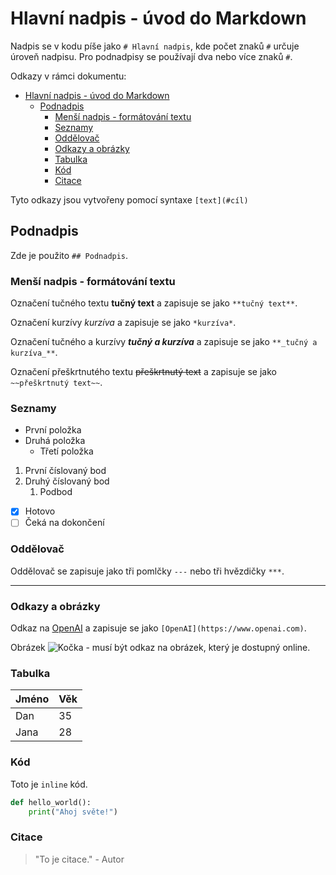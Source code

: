 # Hlavní nadpis - úvod do Markdown

Nadpis se v kodu píše jako `# Hlavní nadpis`, kde počet znaků `#` určuje úroveň nadpisu. Pro podnadpisy se používají dva nebo více znaků `#`.

Odkazy v rámci dokumentu:

- [Hlavní nadpis - úvod do Markdown](#hlavní-nadpis---úvod-do-markdown)
  - [Podnadpis](#podnadpis)
    - [Menší nadpis - formátování textu](#menší-nadpis---formátování-textu)
    - [Seznamy](#seznamy)
    - [Oddělovač](#oddělovač)
    - [Odkazy a obrázky](#odkazy-a-obrázky)
    - [Tabulka](#tabulka)
    - [Kód](#kód)
    - [Citace](#citace)

Tyto odkazy jsou vytvořeny pomocí syntaxe `[text](#cíl)`

## Podnadpis

Zde je použito `## Podnadpis`.

### Menší nadpis - formátování textu

Označení tučného textu **tučný text** a zapisuje se jako `**tučný text**`.

Označení kurzívy *kurzíva* a zapisuje se jako `*kurzíva*`.

Označení tučného a kurzívy **_tučný a kurzíva_** a zapisuje se jako `**_tučný a kurzíva_**`.

Označení přeškrtnutého textu ~~přeškrtnutý text~~ a zapisuje se jako `~~přeškrtnutý text~~`.

### Seznamy

- První položka
- Druhá položka
  - Třetí položka

1. První číslovaný bod
2. Druhý číslovaný bod
   1. Podbod

- [x] Hotovo
- [ ] Čeká na dokončení

### Oddělovač

Oddělovač se zapisuje jako tři pomlčky `---` nebo tři hvězdičky `***`.

---

### Odkazy a obrázky

Odkaz na [OpenAI](https://www.openai.com) a zapisuje se jako `[OpenAI](https://www.openai.com)`.

Obrázek ![Kočka](https://placekitten.com/300/200) - musí být odkaz na obrázek, který je dostupný online.

### Tabulka

| Jméno | Věk |
|-------|-----|
| Dan   | 35  |
| Jana  | 28  |

### Kód

Toto je `inline` kód.

```python
def hello_world():
    print("Ahoj světe!")
```

### Citace

> "To je citace." - Autor
